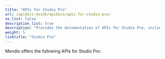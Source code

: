 ```yaml
---
title: "APIs for Studio Pro"
url: /apidocs-mxsdk/apidocs/apis-for-studio-pro/
no_list: false
description_list: true
description: "Provides the documentation of APIs for Studio Pro, including Extensibility API and Mendix Runtime API."
weight: 5
linktitle: "Studio Pro"
---
```


Mendix offers the following APIs for Studio Pro: